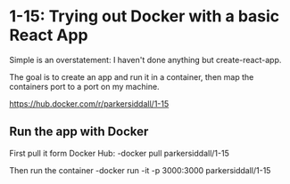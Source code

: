 # 1-15: Trying out Docker with a basic React App
Simple is an overstatement: I haven't done anything but create-react-app. 

The goal is to create an app and run it in a container, then map the containers port to a port on my machine. 

https://hub.docker.com/r/parkersiddall/1-15

## Run the app with Docker
First pull it form Docker Hub:
-docker pull parkersiddall/1-15

Then run the container
-docker run -it -p 3000:3000 parkersiddall/1-15

